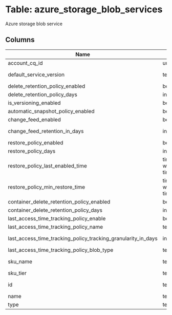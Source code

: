 
# Table: azure_storage_blob_services
Azure storage blob service
## Columns
| Name        | Type           | Description  |
| ------------- | ------------- | -----  |
|account_cq_id|uuid|Unique CloudQuery ID of azure_storage_accounts table (FK)|
|default_service_version|text|DefaultServiceVersion indicates the default version to use for requests to the Blob service if an incoming request’s version is not specified Possible values include version 2008-10-27 and all more recent versions|
|delete_retention_policy_enabled|boolean|Indicates whether DeleteRetentionPolicy is enabled|
|delete_retention_policy_days|integer|Indicates the number of days that the deleted item should be retained The minimum specified value can be 1 and the maximum value can be 365|
|is_versioning_enabled|boolean|Versioning is enabled if set to true|
|automatic_snapshot_policy_enabled|boolean|Deprecated in favor of isVersioningEnabled property|
|change_feed_enabled|boolean|Indicates whether change feed event logging is enabled for the Blob service|
|change_feed_retention_in_days|integer|Indicates the duration of changeFeed retention in days Minimum value is 1 day and maximum value is 146000 days (400 years) A null value indicates an infinite retention of the change feed|
|restore_policy_enabled|boolean|Blob restore is enabled if set to true|
|restore_policy_days|integer|how long this blob can be restored It should be great than zero and less than DeleteRetentionPolicydays|
|restore_policy_last_enabled_time|timestamp without time zone||
|restore_policy_min_restore_time|timestamp without time zone||
|container_delete_retention_policy_enabled|boolean|Indicates whether DeleteRetentionPolicy is enabled|
|container_delete_retention_policy_days|integer|Indicates the number of days that the deleted item should be retained The minimum specified value can be 1 and the maximum value can be 365|
|last_access_time_tracking_policy_enable|boolean|When set to true last access time based tracking is enabled|
|last_access_time_tracking_policy_name|text|Name of the policy The valid value is AccessTimeTracking This field is currently read only Possible values include: 'AccessTimeTracking'|
|last_access_time_tracking_policy_tracking_granularity_in_days|integer|The field specifies blob object tracking granularity in days, typically how often the blob object should be trackedThis field is currently read only with value as 1|
|last_access_time_tracking_policy_blob_type|text[]|An array of predefined supported blob types Only blockBlob is the supported value This field is currently read only|
|sku_name|text|Possible values include: 'StandardLRS', 'StandardGRS', 'StandardRAGRS', 'StandardZRS', 'PremiumLRS', 'PremiumZRS', 'StandardGZRS', 'StandardRAGZRS'|
|sku_tier|text|Possible values include: 'Standard', 'Premium'|
|id|text|Fully qualified resource ID for the resource Ex - /subscriptions/{subscriptionId}/resourceGroups/{resourceGroupName}/providers/{resourceProviderNamespace}/{resourceType}/{resourceName}|
|name|text|The name of the resource|
|type|text|The type of the resource Eg "MicrosoftCompute/virtualMachines" or "MicrosoftStorage/storageAccounts"|
